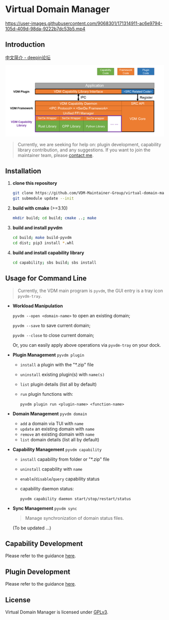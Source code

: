 # Virtual Domain Manager


https://user-images.githubusercontent.com/9068301/171314911-ac6e9794-105d-409d-98da-9222b7dc53b5.mp4


## Introduction
[中文简介 - deepin论坛](https://bbs.deepin.org/zh/post/219493)
<!-- How to take a snapshot of a running operating system, and somehow restore from it?

- **Plan A**: request status of *hardwares* (CPU, Memory, Storage) and record them all.
- **Plan B**: request status of *softwares* (users' applications) and record them all.

As "Plan A" is straightforward (e.g., virtual machine) but always with high overhead, we believe "Plan B" (e.g., [CRIU](https://github.com/checkpoint-restore/criu)) is the future.

This project, VDM, is a non-serious-but-effective "Plan B" design. Focusing on the running status of all your GUI applications on **multiple-desktop / multiple-screen / multiple-device**, VDM would like to arrange them according to your **working domain** definition.

In the open working domain, VDM would request all the support applications to report their necessary running status (open files, window status and etc.), record them for future restore. Unfortunately, while there are no such status-report APIs, VDM proposes a **plugin mechanism** to implement such support and provides **capability library** to simplify the development.-->

<p align="center">
  <img src="./previews/structure.png" width="650px" />
</p>

> Currently, we are seeking for help on: plugin development, capability library contribution, and any suggestions. If you want to join the maintainer team, please [contact me](mailto:sudofree_at_163_com). 

## Installation

1. **clone this repository**

   ```bash
   git clone https://github.com/VDM-Maintainer-Group/virtual-domain-manager.git --depth=1
   git submodule update --init
   ```

2. **build with cmake** (>=3.10)

   ```bash
   mkdir build; cd build; cmake ..; make
   ```

3. **build and install pyvdm**

   ```bash
   cd build; make build-pyvdm
   cd dist; pip3 install *.whl
   ```

4. **build and install capability library**

    ```bash
    cd capability; sbs build; sbs install
    ```

## Usage for Command Line

> Currently, the VDM main program is `pyvdm`, the GUI entry is a tray icon `pyvdm-tray`.

- **Workload Manipulation**

  `pyvdm --open <domain-name>` to open an existing domain;

  `pyvdm --save` to save current domain;

  `pyvdm --close` to close current domain;

  Or, you can easily apply above operations via `pyvdm-tray` on your dock.

- **Plugin Management** `pyvdm plugin`

  - `install` a plugin with the "*.zip" file
  - `uninstall` existing plugin(s) with `name(s)`
  - `list` plugin details (list all by default)
  - `run` plugin functions with:

    `pyvdm plugin run <plugin-name> <function-name>`

- **Domain Management** `pyvdm domain`

  - `add` a domain via TUI with `name`
  - `update` an existing domain with `name`
  - `remove` an existing domain with `name`
  - `list` domain details (list all by default)

- **Capability Management** `pyvdm capability`

  - `install` capability from folder or "*.zip" file
  - `uninstall` capability with `name`
  - `enable`/`disable`/`query` capability status
  - capability daemon status:

    `pyvdm capability daemon start/stop/restart/status`

- **Sync Management** `pyvdm sync`

  > Manage synchronization of domain status files.

  (To be updated ...)

## Capability Development

Please refer to the guidance [here](https://github.com/VDM-Maintainer-Group/vdm-capability-library/blob/main/CONTRIBUTING.md).

## Plugin Development

Please refer to the guidance [here](https://github.com/VDM-Maintainer-Group/vdm-plugin-template/blob/master/CONTRIBUTING.md).

## License

Virtual Domain Manager is licensed under [GPLv3](LICENSE).
